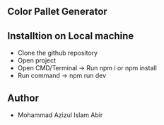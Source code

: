 ## Color Pallet Generator

## Installtion on Local machine

- Clone the github repository
- Open project
- Open CMD/Terminal -> Run npm i or npm install
- Run command -> npm run dev

## Author

- Mohammad Azizul Islam Abir
